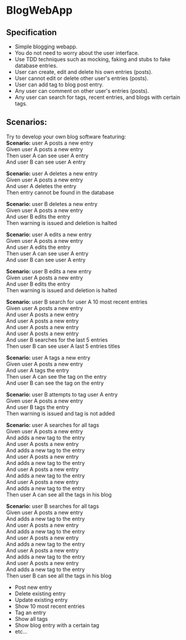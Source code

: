 # BlogWebApp

## Specification
* Simple blogging webapp.
* You do not need to worry about the user interface.
* Use TDD techniques such as mocking, faking and stubs to fake database entries.
* User can create, edit and delete his own entries (posts).
* User cannot edit or delete other user's entries (posts).
* User can add tag to blog post entry.
* Any user can comment on other user's entries (posts).
* Any user can search for tags, recent entries, and blogs with certain tags.

## Scenarios:
Try to develop your own blog software featuring:<br>
**Scenario:** user A posts a new entry<br>
  Given user A posts a new entry<br>
  Then user A can see user A entry<br>
  And user B can see user A entry<br>

**Scenario:** user A deletes a new entry<br>
  Given user A posts a new entry<br>
  And user A deletes the entry<br>
  Then entry cannot be found in the database<br>
  
**Scenario:** user B deletes a new entry<br>
  Given user A posts a new entry<br>
  And user B edits the entry<br>
  Then warning is issued and deletion is halted<br>
  
**Scenario:** user A edits a new entry<br>
  Given user A posts a new entry<br>
  And user A edits the entry<br>
  Then user A can see user A entry<br>
  And user B can see user A entry<br>
  
**Scenario:** user B edits a new entry<br>
  Given user A posts a new entry<br>
  And user B edits the entry<br>
  Then warning is issued and deletion is halted<br>
  
**Scenario:** user B search for user A 10 most recent entries<br>
  Given user A posts a new entry<br>
  And user A posts a new entry<br>
  And user A posts a new entry<br>
  And user A posts a new entry<br>
  And user A posts a new entry<br>
  And user B searches for the last 5 entries<br>
  Then user B can see user A last 5 entries titles<br>
  
**Scenario:** user A tags a new entry<br>
  Given user A posts a new entry<br>
  And user A tags the entry<br>
  Then user A can see the tag on the entry<br>
  And user B can see the tag on the entry<br>
  
**Scenario:** user B attempts to tag user A entry<br>
  Given user A posts a new entry<br>
  And user B tags the entry<br>
  Then warning is issued and tag is not added<br>
  
**Scenario:** user A searches for all tags<br>
  Given user A posts a new entry<br>
  And adds a new tag to the entry<br>
  And user A posts a new entry<br>
  And adds a new tag to the entry<br>
  And user A posts a new entry<br>
  And adds a new tag to the entry<br>
  And user A posts a new entry<br>
  And adds a new tag to the entry<br>
  And user A posts a new entry<br>
  And adds a new tag to the entry<br>
  Then user A can see all the tags in his blog<br>
  
**Scenario:** user B searches for all tags<br>
  Given user A posts a new entry<br>
  And adds a new tag to the entry<br>
  And user A posts a new entry<br>
  And adds a new tag to the entry<br>
  And user A posts a new entry<br>
  And adds a new tag to the entry<br>
  And user A posts a new entry<br>
  And adds a new tag to the entry<br>
  And user A posts a new entry<br>
  And adds a new tag to the entry<br>
  Then user B can see all the tags in his blog<br>

  
* Post new entry
* Delete existing entry
* Update existing entry
* Show 10 most recent entries
* Tag an entry
* Show all tags
* Show blog entry with a certain tag
* etc...
